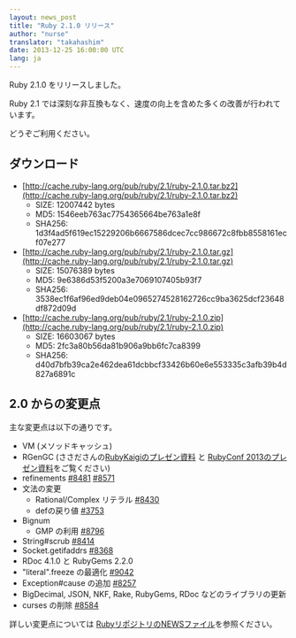 ```yaml
---
layout: news_post
title: "Ruby 2.1.0 リリース"
author: "nurse"
translator: "takahashim"
date: 2013-12-25 16:00:00 UTC
lang: ja
---
```


Ruby 2.1.0 をリリースしました。

Ruby 2.1 では深刻な非互換もなく、速度の向上を含めた多くの改善が行われています。

どうぞご利用ください。

## ダウンロード

* [http://cache.ruby-lang.org/pub/ruby/2.1/ruby-2.1.0.tar.bz2](http://cache.ruby-lang.org/pub/ruby/2.1/ruby-2.1.0.tar.bz2)
  * SIZE:   12007442 bytes
  * MD5:    1546eeb763ac7754365664be763a1e8f
  * SHA256: 1d3f4ad5f619ec15229206b6667586dcec7cc986672c8fbb8558161ecf07e277
* [http://cache.ruby-lang.org/pub/ruby/2.1/ruby-2.1.0.tar.gz](http://cache.ruby-lang.org/pub/ruby/2.1/ruby-2.1.0.tar.gz)
  * SIZE:   15076389 bytes
  * MD5:    9e6386d53f5200a3e7069107405b93f7
  * SHA256: 3538ec1f6af96ed9deb04e0965274528162726cc9ba3625dcf23648df872d09d
* [http://cache.ruby-lang.org/pub/ruby/2.1/ruby-2.1.0.zip](http://cache.ruby-lang.org/pub/ruby/2.1/ruby-2.1.0.zip)
  * SIZE:   16603067 bytes
  * MD5:    2fc3a80b56da81b906a9bb6fc7ca8399
  * SHA256: d40d7bfb39ca2e462dea61dcbbcf33426b60e6e553335c3afb39b4d827a6891c

## 2.0 からの変更点

主な変更点は以下の通りです。

* VM (メソッドキャッシュ)
* RGenGC (ささださんの[RubyKaigiのプレゼン資料](http://rubykaigi.org/2013/talk/S73) と [RubyConf 2013のプレゼン資料](http://www.atdot.net/~ko1/activities/rubyconf2013-ko1_pub.pdf)をご覧ください)
* refinements [#8481](https://bugs.ruby-lang.org/issues/8481) [#8571](https://bugs.ruby-lang.org/issues/8571)
* 文法の変更
  * Rational/Complex リテラル [#8430](https://bugs.ruby-lang.org/issues/8430)
  * defの戻り値 [#3753](https://bugs.ruby-lang.org/issues/3753)
* Bignum
  * GMP の利用 [#8796](https://bugs.ruby-lang.org/issues/8796)
* String#scrub [#8414](https://bugs.ruby-lang.org/issues/8414)
* Socket.getifaddrs [#8368](https://bugs.ruby-lang.org/issues/8368)
* RDoc 4.1.0 と RubyGems 2.2.0
* "literal".freeze の最適化 [#9042](https://bugs.ruby-lang.org/issues/9042)
* Exception#cause の追加 [#8257](https://bugs.ruby-lang.org/issues/8257)
* BigDecimal, JSON, NKF, Rake, RubyGems, RDoc などのライブラリの更新
* curses の削除 [#8584](https://bugs.ruby-lang.org/issues/8584)

詳しい変更点については [RubyリポジトリのNEWSファイル](https://github.com/ruby/ruby/blob/v2_1_0/NEWS)を参照ください。
